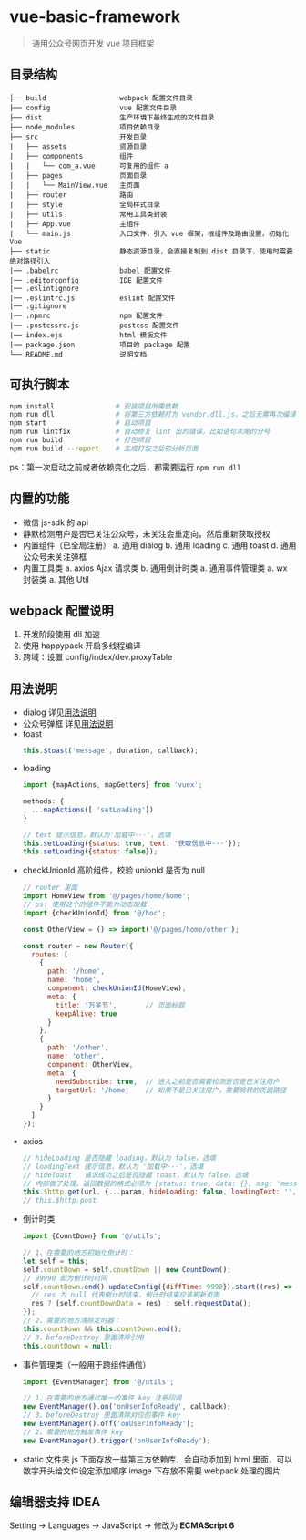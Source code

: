 # vue-basic-framework

> 通用公众号网页开发 vue 项目框架

## 目录结构
```
├── build                  webpack 配置文件目录
├── config                 vue 配置文件目录
├── dist                   生产环境下最终生成的文件目录
├── node_modules           项目依赖目录
├── src                    开发目录
|   ├── assets             资源目录
|   ├── components         组件
|   |   └── com_a.vue      可复用的组件 a
|   ├── pages              页面目录
|   |   └── MainView.vue   主页面
|   ├── router             路由
|   ├── style              全局样式目录
|   ├── utils              常用工具类封装
|   ├── App.vue            主组件
|   └── main.js            入口文件，引入 vue 框架，根组件及路由设置，初始化 Vue
├── static                 静态资源目录，会直接复制到 dist 目录下，使用时需要绝对路径引入
|── .babelrc               babel 配置文件
|── .editorconfig          IDE 配置文件
|── .eslintignore          
|── .eslintrc.js           eslint 配置文件
|── .gitignore
|── .npmrc                 npm 配置文件
|── .postcssrc.js          postcss 配置文件
|── index.ejs              html 模板文件
|── package.json           项目的 package 配置
└── README.md              说明文档
```

## 可执行脚本
``` bash
npm install               # 安装项目所需依赖
npm run dll               # 将第三方依赖打为 vendor.dll.js，之后无需再次编译，仅用于开发环境中
npm start                 # 启动项目
npm run lintfix           # 自动修复 lint 出的错误，比如语句末尾的分号
npm run build             # 打包项目
npm run build --report    # 生成打包之后的分析页面
```
ps：第一次启动之前或者依赖变化之后，都需要运行 `npm run dll`

## 内置的功能
- 微信 js-sdk 的 api
- 静默检测用户是否已关注公众号，未关注会重定向，然后重新获取授权
- 内置组件（已全局注册）
  a. 通用 dialog
  b. 通用 loading
  c. 通用 toast
  d. 通用公众号未关注弹框
- 内置工具类
  a. axios Ajax 请求类
  b. 通用倒计时类
  a. 通用事件管理类
  a. wx 封装类
  a. 其他 Util
  
## webpack 配置说明
1. 开发阶段使用 dll 加速
2. 使用 happypack 开启多线程编译
3. 跨域：设置 config/index/dev.proxyTable

## 用法说明
- dialog
  详见[用法说明](./src/components/dialog/README.md)
- 公众号弹框
  详见[用法说明](./src/components/unconcerned-dialog/README.md)
- toast
  ```js
  this.$toast('message', duration, callback);
  ```
- loading
  ```js
  import {mapActions, mapGetters} from 'vuex';

  methods: {
    ...mapActions([ 'setLoading'])
  }

  // text 提示信息，默认为'加载中···'，选填
  this.setLoading({status: true, text: '获取信息中···'});
  this.setLoading({status: false});
  ```
- checkUnionId 高阶组件，校验 unionId 是否为 null
  ```js
  // router 里面
  import HomeView from '@/pages/home/home';
  // ps: 使用这个的组件不能为动态加载
  import {checkUnionId} from '@/hoc';

  const OtherView = () => import('@/pages/home/other');

  const router = new Router({
    routes: [
      {
        path: '/home',
        name: 'home',
        component: checkUnionId(HomeView),
        meta: {
          title: '万圣节',       // 页面标题
          keepAlive: true
        }
      },
      {
        path: '/other',
        name: 'other',
        component: OtherView,
        meta: {
          needSubscribe: true,  // 进入之前是否需要检测是否是已关注用户
          targetUrl: '/home'    // 如果不是已关注用户，需要跳转的页面路径
        }
      }
    ]
  });
  ```
- axios
  ```js
  // hideLoading 是否隐藏 loading，默认为 false，选填
  // loadingText 提示信息，默认为 '加载中···'，选填
  // hideToast   请求成功之后是否隐藏 toast，默认为 false，选填
  // 内部做了处理，返回数据的格式必须为 {status: true, data: {}, msg: 'message'}
  this.$http.get(url, {...param, hideLoading: false, loadingText: '', hideToast: false});
  // this.$http.post
  ```
- 倒计时类
  ```js
  import {CountDown} from '@/utils';

  // 1、在需要的地方初始化倒计时：
  let self = this;
  self.countDown = self.countDown || new CountDown();
  // 99990 即为倒计时时间
  self.countDown.end().updateConfig({diffTime: 9990}).start((res) => {
    // res 为 null 代表倒计时结束，倒计时结束应该刷新页面
    res ? (self.countDownData = res) : self.requestData();
  });
  // 2、需要的地方清除定时器：
  this.countDown && this.countDown.end();
  // 3、beforeDestroy 里面清除引用
  this.countDown = null;
  ```
- 事件管理类（一般用于跨组件通信）
  ```js
  import {EventManager} from '@/utils';

  // 1、在需要的地方通过唯一的事件 key 注册回调
  new EventManager().on('onUserInfoReady', callback);
  // 3、beforeDestroy 里面清除对应的事件 key
  new EventManager().off('onUserInfoReady');
  // 2、需要的地方触发事件 key
  new EventManager().trigger('onUserInfoReady');
  ```
- static 文件夹
  js 下面存放一些第三方依赖库，会自动添加到 html 里面，可以数字开头给文件设定添加顺序
  image 下存放不需要 webpack 处理的图片

## 编辑器支持 IDEA

Setting -> Languages -> JavaScript -> 修改为 **ECMAScript 6**

